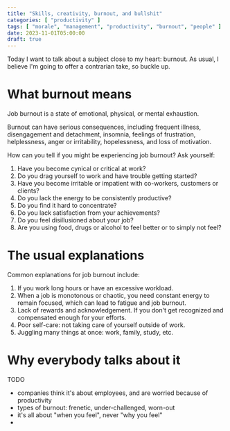 ```yaml
---
title: "Skills, creativity, burnout, and bullshit"
categories: [ "productivity" ]
tags: [ "morale", "management", "productivity", "burnout", "people" ]
date: 2023-11-01T05:00:00
draft: true
---
```


Today I want to talk about a subject close to my heart: burnout. As usual, I believe I'm going to offer a contrarian take, so buckle up.

# What burnout means

Job burnout is a state of emotional, physical, or mental exhaustion.

Burnout can have serious consequences, including frequent illness, disengagement and detachment, insomnia, feelings of frustration, helplessness, anger or irritability, hopelessness, and loss of motivation.

How can you tell if you might be experiencing job burnout? Ask yourself:

1. Have you become cynical or critical at work?
2. Do you drag yourself to work and have trouble getting started?
3. Have you become irritable or impatient with co-workers, customers or clients?
4. Do you lack the energy to be consistently productive?
5. Do you find it hard to concentrate?
6. Do you lack satisfaction from your achievements?
7. Do you feel disillusioned about your job?
8. Are you using food, drugs or alcohol to feel better or to simply not feel?

# The usual explanations

Common explanations for job burnout include:

1. If you work long hours or have an excessive workload.
2. When a job is monotonous or chaotic, you need constant energy to remain focused, which can lead to fatigue and job burnout.
3. Lack of rewards and acknowledgement. If you don't get recognized and compensated enough for your efforts. 
4. Poor self-care: not taking care of yourself outside of work.
5. Juggling many things at once: work, family, study, etc.

# Why everybody talks about it

TODO

- companies think it's about employees, and are worried because of productivity
- types of burnout: frenetic, under-challenged, worn-out
- it's all about "when you feel", never "why you feel"
- 